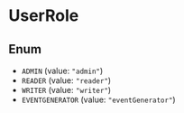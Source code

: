 # UserRole

## Enum

* `ADMIN` (value: `"admin"`)
* `READER` (value: `"reader"`)
* `WRITER` (value: `"writer"`)
* `EVENTGENERATOR` (value: `"eventGenerator"`)
